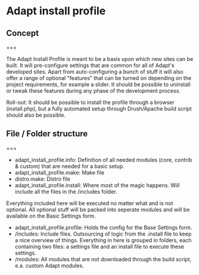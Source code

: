 # Adapt install profile

## Concept
===

The Adapt Install Profile is meant to be a basis upon which new sites can be built.
It will pre-configure settings that are common for all of Adapt's developed sites.
Apart from auto-configuring a bunch of stuff it will also offer a range of optional
"features" that can be turned on depending on the project requirements, for example a slider.
It should be possible to uninstall or tweak these features during any phase of the development
process.

Roll-out: It should be possible to install the profile through a browser (install.php), but
a fully automated setup through Drush/Apache build script should also be possible.


## File / Folder structure
===

* adapt_install_profile.info: Definition of all needed modules (core, contrib & custom) that are needed
for a basic setup.
* adapt_install_profile.make: Make file
* distro.make: Distro file
* adapt_install_profile.install: Where most of the magic happens. Will include all the files in the /includes folder.

Everything included here will be executed no matter what and is not optional. All optional stuff will be packed into seperate
modules and will be available on the Basic Settings form.

* adapt_install_profile.profile: Holds the config for the Base Settings form.
* /includes: Include files. Outsourcing of logic from the .install file to keep a nice overview of
things. Everything in here is grouped in folders, each containing two files: a settings file
and an install file to execute these settings.
* /modules: All modules that are not downloaded through the build script, e.a. custom Adapt modules.
